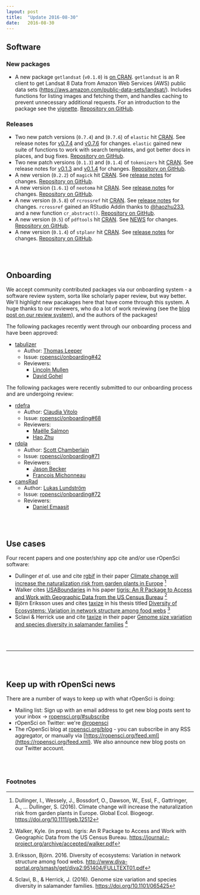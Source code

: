 ```yaml
---
layout: post
title:  "Update 2016-08-30"
date:   2016-08-30
---
```


## Software

### New packages

* A new package `getlandsat` (`v0.1.0`) is [on CRAN](https://cran.rstudio.com/web/packages/getlandsat). `getlandsat` is an R client to get Landsat 8 Data from Amazon Web Services (AWS) public data sets (<https://aws.amazon.com/public-data-sets/landsat/>). Includes functions for listing images and fetching them, and handles caching to prevent unnecessary additional requests. For an introduction to the package see the [vignette](https://cran.rstudio.com/web/packages/getlandsat/vignettes/getlandsat_vignette.html). [Repository on GitHub][getlandsat].

### Releases

* Two new patch versions (`0.7.4`) and (`0.7.6`) of `elastic` hit [CRAN](https://cran.rstudio.com/web/packages/elastic). See release notes for [v0.7.4](https://github.com/ropensci/elastic/releases/tag/v0.7.4) and [v0.7.6](https://github.com/ropensci/elastic/releases/tag/v0.7.6) for changes. `elastic` gained new suite of functions to work with search templates, and got better docs in places, and bug fixes. [Repository on GitHub][elastic].
* Two new patch versions (`0.1.3`) and (`0.1.4`) of `tokenizers` hit [CRAN](https://cran.rstudio.com/web/packages/tokenizers). See release notes for [v0.1.3](https://github.com/ropensci/tokenizers/releases/tag/v0.1.3) and [v0.1.4](https://github.com/ropensci/tokenizers/releases/tag/v0.1.4) for changes. [Repository on GitHub][tokenizers].
* A new version (`0.2.2`) of `magick` hit [CRAN](https://cran.rstudio.com/web/packages/magick). See [release notes](https://github.com/ropensci/magick/releases/tag/v0.2.2) for changes. [Repository on GitHub][magick].
* A new version (`1.6.1`) of `neotoma` hit [CRAN](https://cran.rstudio.com/web/packages/neotoma). See [release notes](https://github.com/ropensci/neotoma/releases/tag/1.6.1) for changes. [Repository on GitHub][neotoma].
* A new version (`0.5.8`) of `rcrossref` hit [CRAN](https://cran.rstudio.com/web/packages/rcrossref). See [release notes](https://github.com/ropensci/rcrossref/releases/tag/v0.5.8) for changes. `rcrossref` gained an RStudio Addin thanks to [@haozhu233](https://github.com/haozhu233), and a new function `cr_abstract()`. [Repository on GitHub][rcrossref].
* A new version (`0.5`) of `pdftools` hit [CRAN](https://cran.rstudio.com/web/packages/pdftools). See [NEWS](https://github.com/ropensci/pdftools/blob/master/NEWS#L1-L2) for changes. [Repository on GitHub][pdftools].
* A new version (`0.1.4`) of `stplanr` hit [CRAN](https://cran.rstudio.com/web/packages/stplanr). See [release notes](https://github.com/ropensci/stplanr/releases/tag/0.1.4) for changes. [Repository on GitHub][stplanr].

<br><br>

## Onboarding

We accept community contributed packages via our onboarding system - a software review
system, sorta like scholarly paper review, but way better. We'll highlight new pacakages
here that have come through this system. A huge thanks to our reviewers, who
do a lot of work reviewing (see the [blog post on our review system](https://ropensci.org/blog/2016/03/28/software-review)), and the authors of the packages!

The following packages recently went through our onboarding process and have been approved:


* [tabulizer][]
    * Author: [Thomas Leeper](https://github.com/leeper)
    * Issue: [ropensci/onboarding#42](https://github.com/ropensci/onboarding/issues/42)
    * Reviewers: 
        * [Lincoln Mullen](https://github.com/lmullen)
        * [David Gohel](https://github.com/davidgohel)

The following packages were recently submitted to our onboarding process and are undergoing review:

* [rdefra][]
    * Author: [Claudia Vitolo](https://github.com/cvitolo)
    * Issue: [ropensci/onboarding#68](https://github.com/ropensci/onboarding/issues/68)
    * Reviewers:
        * [Maëlle Salmon](https://github.com/masalmon)
        * [Hao Zhu](https://github.com/haozhu233)
* [rdpla][]
    * Author: [Scott Chamberlain](https://github.com/sckott)
    * Issue: [ropensci/onboarding#71](https://github.com/ropensci/onboarding/issues/71)
    * Reviewers:
        * [Jason Becker](https://github.com/jsonbecker)
        * [Francois Michonneau](https://github.com/fmichonneau)
* [camsRad][]
    * Author: [Lukas Lundström](https://github.com/lukas-rokka)
    * Issue: [ropensci/onboarding#72](https://github.com/ropensci/onboarding/issues/72)
    * Reviewers:
        * [Daniel Emaasit](https://github.com/Emaasit)

<br><br>

## Use cases

Four recent papers and one poster/shiny app cite and/or use rOpenSci software:

* Dullinger _et al_. use and cite [rgbif][] in their paper [Climate change will increase the naturalization risk from garden plants in Europe](https://doi.org/10.1111/geb.12512) [^1]
* Walker cites [USABoundaries][] in his paper [tigris: An R Package to Access and Work with Geographic Data from the US Census Bureau](https://journal.r-project.org/archive/accepted/walker.pdf) [^2]
* Björn Eriksson uses and cites [taxize][] in his thesis titled [Diversity of Ecosystems: Variation in network structure among food webs](http://www.diva-portal.org/smash/get/diva2:951404/FULLTEXT01.pdf) [^3]
* Sclavi & Herrick use and cite [taxize][] in their paper [Genome size variation and species diversity in salamander families](https://doi.org/10.1101/065425) [^4]

<br><br>

-----------------------------

<br><br>

## Keep up with rOpenSci news

There are a number of ways to keep up with what rOpenSci is doing:

* Mailing list: Sign up with an email address to get new blog posts sent to your inbox -> [ropensci.org/#subscribe](https://ropensci.org/#subscribe)
* rOpenSci on Twitter: we're [@ropensci](https://twitter.com/ropensci)
* The rOpenSci blog at [ropensci.org/blog](https://ropensci.org/blog) - you can subscribe in any RSS aggregator, or manually via [https://ropensci.org/feed.xml](https://ropensci.org/feed.xml). We also announce new blog posts on our Twitter account.

[taxize]: https://github.com/ropensci/taxize
[rgbif]: https://github.com/ropensci/rgbif
[getlandsat]: https://github.com/ropenscilabs/getlandsat
[camsRad]: https://github.com/lukas-rokka/camsRad
[rdpla]: https://github.com/ropensci/rdpla
[rdefra]: https://github.com/kehraProject/r_rdefra
[tabulizer]: https://github.com/ropenscilabs/tabulizer
[elastic]: https://github.com/ropensci/elastic
[tokenizers]: https://github.com/ropenscilabs/tokenizers
[magick]: https://github.com/ropensci/magick
[neotoma]: https://github.com/ropensci/neotoma
[rcrossref]: https://github.com/ropensci/rcrossref
[pdftools]: https://github.com/ropensci/pdftools
[stplanr]: https://github.com/ropensci/stplanr
[USABoundaries]: https://github.com/ropenscilabs/USABoundaries

<br><br>

### Footnotes

[^1]: Dullinger, I., Wessely, J., Bossdorf, O., Dawson, W., Essl, F., Gattringer, A., … Dullinger, S. (2016). Climate change will increase the naturalization risk from garden plants in Europe. Global Ecol. Biogeogr. <https://doi.org/10.1111/geb.12512>
[^2]: Walker, Kyle. (in press). tigris: An R Package to Access and Work with Geographic Data from the US Census Bureau. <https://journal.r-project.org/archive/accepted/walker.pdf>
[^3]: Eriksson, Björn. 2016. Diversity of ecosystems: Variation in network structure among food webs. <http://www.diva-portal.org/smash/get/diva2:951404/FULLTEXT01.pdf>
[^4]: Sclavi, B., & Herrick, J. (2016). Genome size variation and species diversity in salamander families. <https://doi.org/10.1101/065425>
